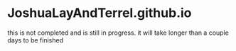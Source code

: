 # JoshuaLayAndTerrel.github.io
<p> this is not completed and is still in progress. it will take longer than a couple days to be finished
